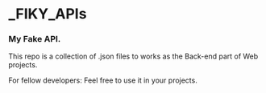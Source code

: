 # _FIKY_APIs

### My Fake API.

This repo is a collection of .json files to works as the Back-end part of Web projects.

For fellow developers: Feel free to use it in your projects.
